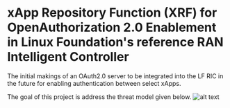 # xApp Repository Function (XRF) for OpenAuthorization 2.0 Enablement in Linux Foundation's reference RAN Intelligent Controller

The initial makings of an OAuth2.0 server to be integrated into the LF RIC in the future for enabling authentication between select xApps. 

The goal of this project is address the threat model given below.
![alt text](https://github.com/[chateauxvt]/[xrfoauth]/blob/[working]/thrmdlxrf.jpg?raw=true)
